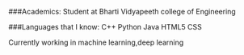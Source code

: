 ###Academics:
    Student at Bharti Vidyapeeth college of Engineering

###Languages that I know:
    C++ Python Java HTML5 CSS

Currently working in machine learning,deep learning